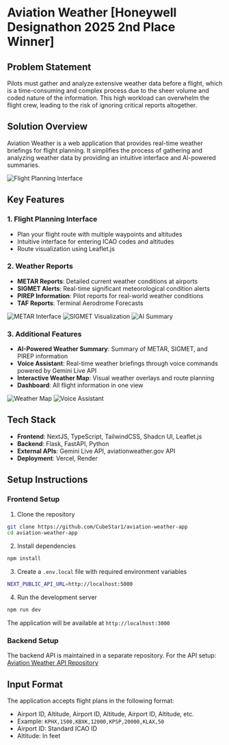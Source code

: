 # Aviation Weather [Honeywell Designathon 2025 2nd Place Winner]

## Problem Statement

Pilots must gather and analyze extensive weather data before a flight, which is a time-consuming
and complex process due to the sheer volume and coded nature of the information. This high
workload can overwhelm the flight crew, leading to the risk of ignoring critical reports altogether.

## Solution Overview

Aviation Weather is a web application that provides real-time weather briefings for flight planning. It simplifies the process of gathering and analyzing weather data by providing an intuitive interface and AI-powered summaries.

![Flight Planning Interface](public/images/light/aw-plan-light.png)

## Key Features

### 1. Flight Planning Interface
- Plan your flight route with multiple waypoints and altitudes
- Intuitive interface for entering ICAO codes and altitudes
- Route visualization using Leaflet.js

### 2. Weather Reports
- **METAR Reports**: Detailed current weather conditions at airports
- **SIGMET Alerts**: Real-time significant meteorological condition alerts
- **PIREP Information**: Pilot reports for real-world weather conditions
- **TAF Reports**: Terminal Aerodrome Forecasts

![METAR Interface](public/images/light/aw-brief-metar-light.png)
![SIGMET Visualization](public/images/light/aw-brief-map-light.png)
![AI Summary](public/images/light/aw-brief-ai-light.png)


### 3. Additional Features
- **AI-Powered Weather Summary**: Summary of METAR, SIGMET, and PIREP information
- **Voice Assistant**: Real-time weather briefings through voice commands powered by Gemini Live API
- **Interactive Weather Map**: Visual weather overlays and route planning
- **Dashboard**: All flight information in one view

![Weather Map](public/images/light/aw-map-light.png)
![Voice Assistant](public/images/light/aw-voice-light.png)

## Tech Stack

- **Frontend**: NextJS, TypeScript, TailwindCSS, Shadcn UI, Leaflet.js
- **Backend**: Flask, FastAPI, Python
- **External APIs**: Gemini Live API, aviationweather.gov API
- **Deployment**: Vercel, Render


## Setup Instructions

### Frontend Setup
1. Clone the repository
```bash
git clone https://github.com/CubeStar1/aviation-weather-app
cd aviation-weather-app
```

2. Install dependencies
```bash
npm install
```

3. Create a `.env.local` file with required environment variables
```bash
NEXT_PUBLIC_API_URL=http://localhost:5000
```

4. Run the development server
```bash
npm run dev
```

The application will be available at `http://localhost:3000`

### Backend Setup

The backend API is maintained in a separate repository. For the API setup:
[Aviation Weather API Repository](https://github.com/CubeStar1/aviation-weather-api)

## Input Format

The application accepts flight plans in the following format:
- Airport ID, Altitude, Airport ID, Altitude, Airport ID, Altitude, etc.
- Example: `KPHX,1500,KBXK,12000,KPSP,20000,KLAX,50`
- Airport ID: Standard ICAO ID
- Altitude: In feet

